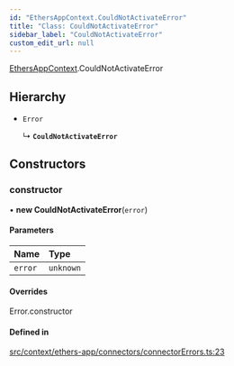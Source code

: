 ```yaml
---
id: "EthersAppContext.CouldNotActivateError"
title: "Class: CouldNotActivateError"
sidebar_label: "CouldNotActivateError"
custom_edit_url: null
---
```


[EthersAppContext](../modules/EthersAppContext.md).CouldNotActivateError

## Hierarchy

- `Error`

  ↳ **`CouldNotActivateError`**

## Constructors

### constructor

• **new CouldNotActivateError**(`error`)

#### Parameters

| Name | Type |
| :------ | :------ |
| `error` | `unknown` |

#### Overrides

Error.constructor

#### Defined in

[src/context/ethers-app/connectors/connectorErrors.ts:23](https://github.com/scaffold-eth/eth-hooks/blob/d4c4958/packages/eth-hooks/src/context/ethers-app/connectors/connectorErrors.ts#L23)
